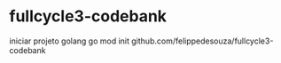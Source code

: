 # fullcycle3-codebank

iniciar projeto golang
go mod init github.com/felippedesouza/fullcycle3-codebank
